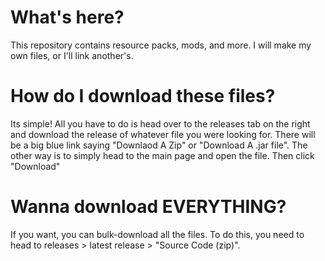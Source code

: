 # What's here?

This repository contains resource packs, mods, and more. I will make my own files, or I'll link another's.

# How do I download these files?

Its simple!
All you have to do is head over to the releases tab on the right and download the release of whatever file you were looking for. There will be a big blue link saying "Downlaod A Zip" or "Download A .jar file". The other way is to simply head to the main page and open the file. Then click "Download"

# Wanna download EVERYTHING?

If you want, you can bulk-download all the files. To do this, you need to head to releases > latest release > "Source Code (zip)".
